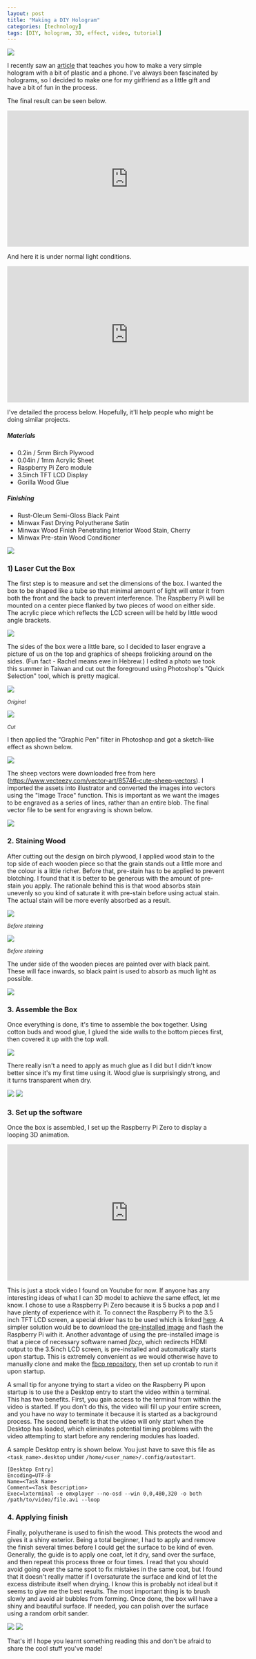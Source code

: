 ```yaml
---
layout: post
title: "Making a DIY Hologram"
categories: [technology]
tags: [DIY, hologram, 3D, effect, video, tutorial]
---
```


<img src="/assets/images/hologram.jpg" class="thumbnail">

I recently saw an [article](https://www.telegraph.co.uk/technology/mobile-phones/11780393/How-to-turn-your-phone-into-a-3D-hologram-projector.html) that teaches you how to make a very simple hologram with a bit of plastic and a phone. I've always been fascinated by holograms, so I decided to make one for my girlfriend as a little gift and have a bit of fun in the process. 

The final result can be seen below.

<iframe width="560" height="315" src="https://www.youtube.com/embed/PNDoPP2o-Co" frameborder="0" allowfullscreen></iframe>

And here it is under normal light conditions.

<iframe width="560" height="315" src="https://www.youtube.com/embed/sWWBp5LZS3E" frameborder="0" allowfullscreen></iframe>

I've detailed the process below. Hopefully, it'll help people who might be doing similar projects.

##### Materials
* 0.2in / 5mm Birch Plywood
* 0.04in / 1mm Acrylic Sheet
* Raspberry Pi Zero module
* 3.5inch TFT LCD Display
* Gorilla Wood Glue

##### Finishing
* Rust-Oleum Semi-Gloss Black Paint
* Minwax Fast Drying Polyutherane Satin
* Minwax Wood Finish Penetrating Interior Wood Stain, Cherry
* Minwax Pre-stain Wood Conditioner

<img src="/assets/images/wood_finish.jpg" class="thumbnail">

### 1) Laser Cut the Box

The first step is to measure and set the dimensions of the box. I wanted the box to be shaped like a tube so that minimal amount of light will enter it from both the front and the back to prevent interference. The Raspberry Pi will be mounted on a center piece flanked by two pieces of wood on either side. The acrylic piece which reflects the LCD screen will be held by little wood angle brackets.

<img src="/assets/images/lasercut_box.svg" class="thumbnail">

The sides of the box were a little bare, so I decided to laser engrave a picture of us on the top and graphics of sheeps frolicking around on the sides. (Fun fact - Rachel means ewe in Hebrew.) I edited a photo we took this summer in Taiwan and cut out the foreground using Photoshop's "Quick Selection" tool, which is pretty magical.

<img src="/assets/images/portrait_original.jpg" class="thumbnail">

*<sub>Original</sub>*

<img src="/assets/images/portrait_cut.jpg" class="thumbnail">

*<sub>Cut</sub>*

I then applied the "Graphic Pen" filter in Photoshop and got a sketch-like effect as shown below.

<img src="/assets/images/portrait_sketch.png" class="thumbnail">

The sheep vectors were downloaded free from here (https://www.vecteezy.com/vector-art/85746-cute-sheep-vectors). I imported the assets into illustrator and converted the images into vectors using the "Image Trace" function. This is important as we want the images to be engraved as a series of lines, rather than an entire blob. The final vector file to be sent for engraving is shown below.

<img src="/assets/images/lasercut_everything.svg" class="thumbnail">

### 2. Staining Wood

After cutting out the design on birch plywood, I applied wood stain to the top side of each wooden piece so that the grain stands out a little more and the colour is a little richer. Before that, pre-stain has to be applied to prevent blotching. I found that it is better to be generous with the amount of pre-stain you apply. The rationale behind this is that wood absorbs stain unevenly so you kind of saturate it with pre-stain before using actual stain. The actual stain will be more evenly absorbed as a result.

<img src="/assets/images/stain_before.jpg" class="thumbnail">

*<sub>Before staining</sub>*

<img src="/assets/images/stain_after.jpg" class="thumbnail">

*<sub>Before staining</sub>*

The under side of the wooden pieces are painted over with black paint. These will face inwards, so black paint is used to absorb as much light as possible. 

<img src="/assets/images/stain_painted.jpg" class="thumbnail">

### 3. Assemble the Box

Once everything is done, it's time to assemble the box together. Using cotton buds and wood glue, I glued the side walls to the bottom pieces first, then covered it up with the top wall. 

<img src="/assets/images/wood_glue.jpg" class="thumbnail">

There really isn't a need to apply as much glue as I did but I didn't know better since it's my first time using it. Wood glue is surprisingly strong, and it turns transparent when dry.

<img src="/assets/images/box_glued_front.jpg" class="thumbnail">

<img src="/assets/images/box_glued_side.jpg" class="thumbnail">

### 3. Set up the software

Once the box is assembled, I set up the Raspberry Pi Zero to display a looping 3D animation.

<iframe width="560" height="315" src="https://www.youtube.com/embed/wp7WiBWxDok" frameborder="0" allowfullscreen></iframe>

This is just a stock video I found on Youtube for now. If anyone has any interesting ideas of what I can 3D model to achieve the same effect, let me know. I chose to use a Raspberry Pi Zero because it is 5 bucks a pop and I have plenty of experience with it. To connect the Raspberry Pi to the 3.5 inch TFT LCD screen, a special driver has to be used which is linked [here](https://www.waveshare.com/wiki/3.5inch_RPi_LCD_\(A\)#Driver). A simpler solution would be to download the [pre-installed image](https://www.waveshare.com/wiki/3.5inch_RPi_LCD_\(A\)#Image) and flash the Raspberry Pi with it. Another advantage of using the pre-installed image is that a piece of necessary software named *fbcp*, which redirects HDMI output to the 3.5inch LCD screen, is pre-installed and automatically starts upon startup. This is extremely convenient as we would otherwise have to manually clone and make the [fbcp repository](https://github.com/tasanakorn/rpi-fbcp), then set up crontab to run it upon startup.

A small tip for anyone trying to start a video on the Raspberry Pi upon startup is to use the a Desktop entry to start the video within a terminal. This has two benefits. First, you gain access to the terminal from within the video is started. If you don't do this, the video will fill up your entire screen, and you have no way to terminate it because it is started as a background process. The second benefit is that the video will only start when the Desktop has loaded, which eliminates potential timing problems with the video attempting to start before any rendering modules has loaded.

A sample Desktop entry is shown below. You just have to save this file as `<task_name>.desktop` under `/home/<user_name>/.config/autostart`.

```
[Desktop Entry]
Encoding=UTF-8
Name=<Task Name>
Comment=<Task Description>
Exec=lxterminal -e omxplayer --no-osd --win 0,0,480,320 -o both /path/to/video/file.avi --loop
```

### 4. Applying finish

Finally, polyutherane is used to finish the wood. This protects the wood and gives it a shiny exterior. Being a total beginner, I had to apply and remove the finish several times before I could get the surface to be kind of even. Generally, the guide is to apply one coat, let it dry, sand over the surface, and then repeat this process three or four times. I read that you should avoid going over the same spot to fix mistakes in the same coat, but I found that it doesn't really matter if I oversaturate the surface and kind of let the excess distribute itself when drying. I know this is probably not ideal but it seems to give me the best results. The most important thing is to brush slowly and avoid air bubbles from forming. Once done, the box will have a shiny and beautiful surface. If needed, you can polish over the surface using a random orbit sander.

<img src="/assets/images/box_finished_side.jpg" class="thumbnail">

<img src="/assets/images/box_finished_top.jpg" class="thumbnail">

That's it! I hope you learnt something reading this and don't be afraid to share the cool stuff you've made!